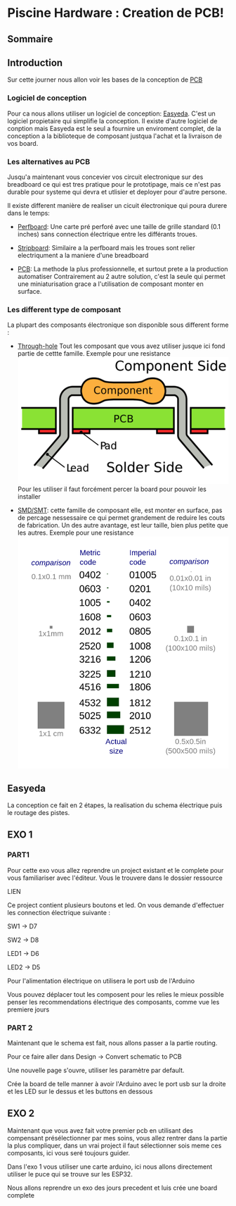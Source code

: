 # Piscine Hardware : Creation de PCB!

## Sommaire


## Introduction

Sur cette journer nous allon voir les bases de la conception de
[PCB](https://en.wikipedia.org/wiki/Printed_circuit_board)

### Logiciel de conception

Pour ca nous allons utiliser un logiciel de conception:
[Easyeda](https://easyeda.com/). C'est un  logiciel propietaire qui simplifie la
conception. Il existe d'autre logiciel de conption mais Easyeda est le seul 
a fournire un enviroment complet, de la conception a la biblioteque de composant 
justqua l'achat et la livraison de vos board.

### Les alternatives au PCB

Jusqu'a maintenant vous concevier vos circuit electronique sur des breadboard
ce qui est tres pratique pour le prototipage, mais ce n'est pas durable pour 
systeme qui devra et utlisier et deployer pour d'autre persone.

Il existe different manière de realiser un cicuit électronique qui poura durere
dans le temps:

* [Perfboard](https://en.wikipedia.org/wiki/Perfboard):
Une carte pré perforé avec une taille de grille standard (0.1 inches) 
sans connection électrique entre les différants troues.

* [Stripboard](https://en.wikipedia.org/wiki/Stripboard):
Similaire a la perfboard mais les troues sont relier electriqument a la
maniere d'une breadboard

* [PCB](https://en.wikipedia.org/wiki/Printed_circuit_board):
La methode la plus professionnelle, et surtout prete a la production automatiser
Contrairement au 2 autre solution, c'est la seule qui permet une miniaturisation
grace a l'utilisation de composant monter en surface.

### Les different type de composant

La plupart des composants électronique son disponible sous different forme :

* [Through-hole](https://en.wikipedia.org/wiki/Through-hole_technology)
Tout les composant que vous avez utiliser jusque ici fond partie de cettte
famille. Exemple pour une resistance
![](img/resistors-on-green-pcb-through-hole.png "Through hole resistor shema")
Pour les utiliser il faut forcément percer la board pour pouvoir les installer

* [SMD/SMT](https://en.wikipedia.org/wiki/Surface-mount_technology):
cette famille de composant elle, est monter en surface, pas de percage nessessaire
ce qui permet grandement de reduire les couts de fabrication.
Un des autre avantage, est leur taille, bien plus petite que les autres.
Exemple pour une resistance ![](img/SMT_sizes.png)

## Easyeda

La conception ce fait en 2 étapes, la realisation du schema électrique puis
le routage des pistes.


## EXO 1

### PART1

Pour cette exo vous allez reprendre un project existant et le complete pour
vous familiariser avec l'éditeur. Vous le trouvere dans le dossier ressource

LIEN 

Ce project contient plusieurs boutons et led.
On vous demande d'effectuer les connection électrique suivante :

SW1 -> D7

SW2 -> D8

LED1 -> D6

LED2 -> D5 

Pour l'alimentation électrique on utilisera le port usb de l'Arduino

Vous pouvez déplacer tout les composent pour les relies le mieux possible
penser les recommendations électrique des composants, comme vue les premiere
jours

### PART 2

Maintenant que le schema est fait, nous allons passer a la partie routing.

Pour ce faire aller dans Design -> Convert schematic to PCB

Une nouvelle page s'ouvre, utiliser les paramètre par default.

Crée la board de telle manner à avoir l'Arduino avec le port usb sur la droite
et les LED sur le dessus et les buttons en dessous 


## EXO 2

Maintenant que vous avez fait votre premier pcb en utilisant des compensant 
présélectionner par mes soins, vous allez rentrer dans la partie la plus 
compliquer, dans un vrai project il faut sélectionner sois meme ces composants,
ici vous seré toujours guider.

Dans l'exo 1 vous utiliser une carte arduino, ici nous allons directement 
utiliser le puce qui se trouve sur les ESP32.

Nous allons reprendre un exo des jours precedent et luis crée une board 
complete



